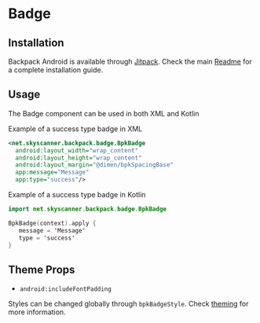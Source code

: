 # Badge

## Installation

Backpack Android is available through [Jitpack](https://jitpack.io/#Skyscanner/backpack-android). Check the main [Readme](https://github.com/skyscanner/backpack-android#installation) for a complete installation guide.

## Usage

The Badge component can be used in both XML and Kotlin

Example of a success type badge in XML

```xml
<net.skyscanner.backpack.badge.BpkBadge
  android:layout_width="wrap_content"
  android:layout_height="wrap_content"
  android:layout_margin="@dimen/bpkSpacingBase"
  app:message="Message"
  app:type="success"/>
```

Example of a success type badge in Kotlin

```Kotlin
import net.skyscanner.backpack.badge.BpkBadge

BpkBadge(context).apply {
   message = 'Message'
   type = 'success'
}
```

## Theme Props

- `android:includeFontPadding`

Styles can be changed globally through `bpkBadgeStyle`. Check [theming](https://github.com/Skyscanner/backpack-android/blob/main/docs/THEMING.md) for more information.
